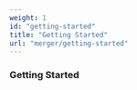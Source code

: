 ```yaml
---
weight: 1
id: "getting-started"
title: "Getting Started"
url: "merger/getting-started"
---
```


### Getting Started ###



